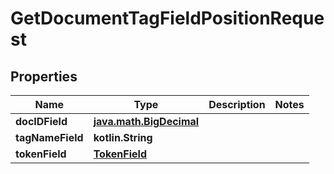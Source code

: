 
# GetDocumentTagFieldPositionRequest

## Properties
Name | Type | Description | Notes
------------ | ------------- | ------------- | -------------
**docIDField** | [**java.math.BigDecimal**](java.math.BigDecimal.md) |  | 
**tagNameField** | **kotlin.String** |  | 
**tokenField** | [**TokenField**](TokenField.md) |  | 



